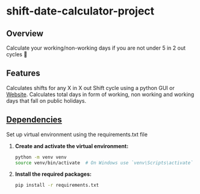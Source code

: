 # shift-date-calculator-project

## Overview
Calculate your working/non-working days if you are not under 5 in 2 out cycles 🫡
## Features
Calculates shifts for any X in X out Shift cycle using a python GUI or [Website](https://shiftcalculator.streamlit.app/).
Calculates total days in form of working, non working and working days that fall on public holidays.

## [Dependencies](requirements.txt)
Set up virtual environment using the requirements.txt file
1. **Create and activate the virtual environment:**

    ```bash
    python -m venv venv
    source venv/bin/activate  # On Windows use `venv\Scripts\activate`
    ```

2. **Install the required packages:**

    ```bash
    pip install -r requirements.txt
    ```